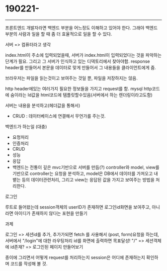 # 190221-

---

프론트엔드 개발자라면 백엔드 부분을 어느정도 이해하고 있어야 한다. 그래야 백엔드 부분의 사람과 일을 할 때 좀 더 효율적으로 일을 할 수 있다.

서버 => 컴퓨터라고 생각

index.html이 주소에 입력되었을때, 서버가 index.html이 입력되었다는 것을 파악하는 단계가 필요.
그리고 그 서버가 인식하고 있는 디덱토리에서 찾아야함.
response header를 만들어서 본문을 데이터로 맞게 만들어서 그 내용들을 클라이언트에게 줌.

브라우저는 파일을 읽는것이고 보여주는 것일 뿐, 파일을 저장하지는 않음.

http header에있는 여러가지 필요한 정보들을 가지고 request를 함.
mysql http코드에 숨이라는 Id값을 html코드에 템플릿할수있음(서버에서 하는 렌더링이라고도함)

서버는 내용을 분석하고(헤더값을 통해서)

* CRUD : 데이터베이스에 연결해서 무언가를 주는것.

백엔드가 하는일 (대충)

* 요청처리
* 인증처리
* CRUD
* 성능
* 응답
* 백엔드는 전통이 깊은 mvc기반으로 서버를 만듬(?) controller와 model, view를 기반으로 controller는 요청을 분석하고, model은 DB에서 데이터를 가져오고 내뱉는 등의 데이터관련처리, 그리고 view는 응답된 값을 가지고 보여주는 방법을 처리한다.

로그인

루트로 들어왔는데 session객체의 userID가 존재하면  로그인id화면을 보여주고,
아니라면 아이디가 존재하지 않다는 포현을 만들기

과제

로그인 => 세션id를 추가, 추가가되면 fetch 를 사용해서 (post, form)요청을 하는데, 서버에서 "/login"에 대한 라우팅처리 id를 화면에 출력하면 목표달성!
"/" => 세션객체에 id존재? => 로그인된 페이지
만들어보기

종이에 그리면서 어떻게 request를 처리하는지 session은 어디에 존재하는지 확인하며 코드를 작성해 볼 것.

